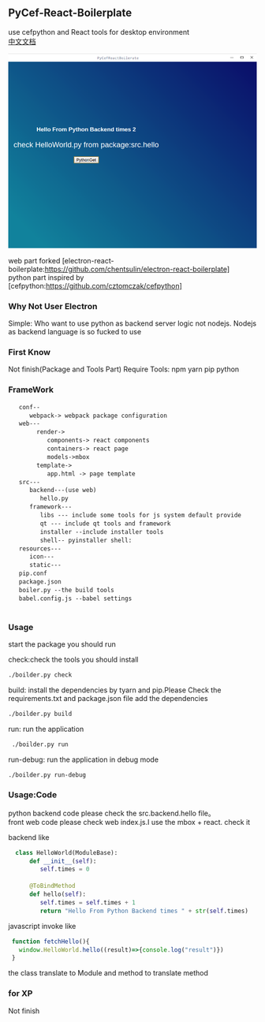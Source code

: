 ## PyCef-React-Boilerplate
use cefpython and React tools for desktop environment    
[中文文档](./README-CN.md)    


<div align="center">
  <a><img src="./internal/show/show2.png"/></a>
</div>
  
  
web part forked [electron-react-boilerplate:https://github.com/chentsulin/electron-react-boilerplate]   
python part inspired by [cefpython:https://github.com/cztomczak/cefpython]

### Why Not User Electron
Simple: Who want to use python as backend server logic not nodejs.
Nodejs as backend language is so fucked to use

### First Know
Not finish(Package and Tools Part)
Require Tools:
npm yarn pip python


### FrameWork
```html
   conf--
      webpack-> webpack package configuration
   web---
        render->
           components-> react components
           containers-> react page
           models->mbox
        template-> 
           app.html -> page template
   src---
      backend---(use web)  
         hello.py 
      framework---   
         libs --- include some tools for js system default provide
         qt --- include qt tools and framework    
         installer --include installer tools
         shell-- pyinstaller shell:
   resources---
      icon---
      static---
   pip.conf 
   package.json  
   boiler.py --the build tools
   babel.config.js --babel settings
   
```

### Usage
   start the package you should run
   
   check:check the tools you should install
   ```bash
   ./boilder.py check
   ```
   
   build: install the dependencies by tyarn and pip.Please Check the requirements.txt and package.json file
   add the dependencies 
   ```bash
   ./boilder.py build
   ```
   
   run: run the application
   ```bash
    ./boilder.py run 
   ```
   
   run-debug: run the application in debug mode
   ```bash
   ./boilder.py run-debug
   ```
   
### Usage:Code
   python backend code please check the src.backend.hello file。    
   front web code please check web index.js.I use the mbox + react. check it   
   
   backend like
   ```python
     class HelloWorld(ModuleBase):
         def __init__(self):
            self.times = 0

         @ToBindMethod
         def hello(self):
            self.times = self.times + 1
            return "Hello From Python Backend times " + str(self.times)
   ```
   
   javascript invoke like
   ```javascript
    function fetchHello(){
      window.HelloWorld.hello((result)=>{console.log("result")})
    }
   ```
 the class translate to Module  and method to translate method
   
### for XP
   Not finish

